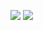 ![](https://www.code-inspector.com/project/28482/score/svg )
![](https://www.code-inspector.com/project/28482/status/svg)
